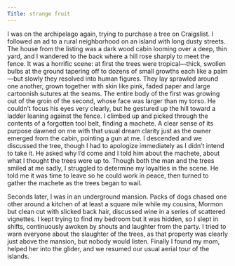 ```yaml
---
Title: strange fruit
---
```

I was on the archipelago again, trying to purchase a tree on Craigslist. I followed an ad to a rural neighborhood on an island with long dusty streets. The house from the listing was a dark wood cabin looming over a deep, thin yard, and I wandered to the back where a hill rose sharply to meet the fence. It was a horrific scene: at first the trees were tropical—thick, swollen bulbs at the ground tapering off to dozens of small growths each like a palm—but slowly they resolved into human figures. They lay sprawled around one another, grown together with skin like pink, faded paper and large cartoonish sutures at the seams. The entire body of the first was growing out of the groin of the second, whose face was larger than my torso. He couldn’t focus his eyes very clearly, but he gestured up the hill toward a ladder leaning against the fence. I climbed up and picked through the contents of a forgotten tool belt, finding a machete. A clear sense of its purpose dawned on me with that usual dream clarity just as the owner emerged from the cabin, pointing a gun at me. I descended and we discussed the tree, though I had to apologize immediately as I didn’t intend to take it. He asked why I’d come and I told him about the machete, about what I thought the trees were up to. Though both the man and the trees smiled at me sadly, I struggled to determine my loyalties in the scene. He told me it was time to leave so he could work in peace, then turned to gather the machete as the trees began to wail.

Seconds later, I was in an underground mansion. Packs of dogs chased one other around a kitchen of at least a square mile while my cousins, Mormon but clean cut with slicked back hair, discussed wine in a series of scattered vignettes. I kept trying to find my bedroom but it was hidden, so I slept in shifts, continuously awoken by shouts and laughter from the party. I tried to warn everyone about the slaughter of the trees, as that property was clearly just above the mansion, but nobody would listen. Finally I found my mom, helped her into the glider, and we resumed our usual aerial tour of the islands.
